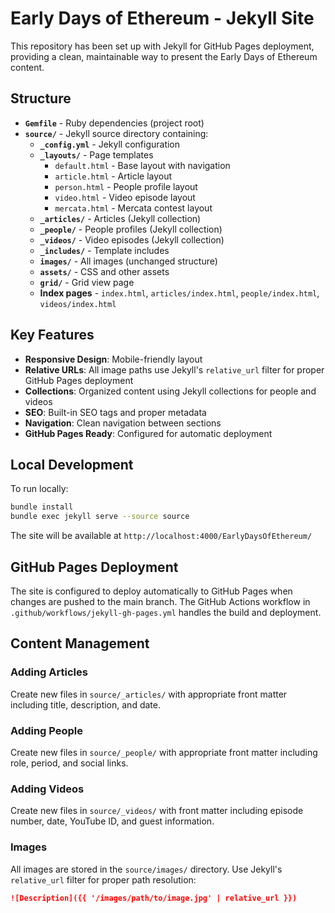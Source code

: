 # Early Days of Ethereum - Jekyll Site

This repository has been set up with Jekyll for GitHub Pages deployment, providing a clean, maintainable way to present the Early Days of Ethereum content.

## Structure

- **`Gemfile`** - Ruby dependencies (project root)
- **`source/`** - Jekyll source directory containing:
  - **`_config.yml`** - Jekyll configuration
  - **`_layouts/`** - Page templates
    - `default.html` - Base layout with navigation
    - `article.html` - Article layout
    - `person.html` - People profile layout
    - `video.html` - Video episode layout
    - `mercata.html` - Mercata contest layout
  - **`_articles/`** - Articles (Jekyll collection)
  - **`_people/`** - People profiles (Jekyll collection)
  - **`_videos/`** - Video episodes (Jekyll collection)
  - **`_includes/`** - Template includes
  - **`images/`** - All images (unchanged structure)
  - **`assets/`** - CSS and other assets
  - **`grid/`** - Grid view page
  - **Index pages** - `index.html`, `articles/index.html`, `people/index.html`, `videos/index.html`

## Key Features

- **Responsive Design**: Mobile-friendly layout
- **Relative URLs**: All image paths use Jekyll's `relative_url` filter for proper GitHub Pages deployment
- **Collections**: Organized content using Jekyll collections for people and videos
- **SEO**: Built-in SEO tags and proper metadata
- **Navigation**: Clean navigation between sections
- **GitHub Pages Ready**: Configured for automatic deployment

## Local Development

To run locally:

```bash
bundle install
bundle exec jekyll serve --source source
```

The site will be available at `http://localhost:4000/EarlyDaysOfEthereum/`

## GitHub Pages Deployment

The site is configured to deploy automatically to GitHub Pages when changes are pushed to the main branch. The GitHub Actions workflow in `.github/workflows/jekyll-gh-pages.yml` handles the build and deployment.

## Content Management

### Adding Articles
Create new files in `source/_articles/` with appropriate front matter including title, description, and date.

### Adding People
Create new files in `source/_people/` with appropriate front matter including role, period, and social links.

### Adding Videos
Create new files in `source/_videos/` with front matter including episode number, date, YouTube ID, and guest information.

### Images
All images are stored in the `source/images/` directory. Use Jekyll's `relative_url` filter for proper path resolution:

```markdown
![Description]({{ '/images/path/to/image.jpg' | relative_url }})
```
